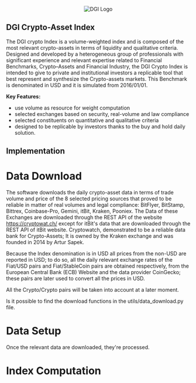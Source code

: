 <p align="center">
  <img src="https://dgi.io/img/logo/dgi-logo.svg?raw=true" alt="DGI Logo"/>
</p>


## DGI Crypto-Asset Index

The DGI crypto Index is a volume-weighted index and is composed of the most relevant crypto-assets in terms of liquidity and qualitative criteria. Designed and developed by a heterogeneous group of professionals with significant experience and relevant expertise related to Financial Benchmarks, Crypto–Assets and Financial Industry, the DGI Crypto Index is intended to give to private and institutional investors a replicable tool that best represent and synthesize the Crypto-assets markets. This Benchmark is denominated in USD and it is simulated from 2016/01/01.

**Key Features:**

* use volume as resource for weight computation
* selected exchanges based on security, real-volume and law compliance
* selected constituents on quantitative and qualitative criteria
* designed to be replicable by investors thanks to the buy and hold daily solution.

## Implementation

# Data Download

The software downloads the daily crypto-asset data in terms of trade volume and price of the 8 selected pricing sources that proved to be reliable in matter of real volumes and legal compliance: 
BitFlyer, BitStamp, Bittrex, Coinbase-Pro, Gemini, itBit, Kraken, Pooniex. The Data of these Exchanges are downloaded through the REST API of the website https://cryptowat.ch/ except for itBit's data that are downloaded through the REST API of itBit website.
Cryptowatch, demonstrated to be a reliable data bank for Crypto-Assets; It is owned by the Kraken exchange and was founded in 2014 by Artur Sapek.

Because the Index denomination is in USD all prices from the non-USD  are reported in USD; to do so, all the daily relevant exchange rates of the  Fiat/USD pairs and Fiat/StableCoin pairs are obtained respectively, from the European Central Bank (ECB) Website and the data provider CoinGecko; these pairs are  later used to convert all the prices in USD.

All the Crypto/Crypto pairs will be taken into account at a later moment.


Is it possible to find the download functions in the utils/data_download.py file.


# Data Setup

Once the relevant data are downloaded, they're processed.  

# Index Computation